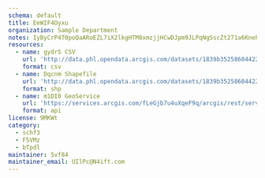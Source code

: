 ```yaml
---
schema: default
title: EeWIF4Oyxu 
organization: Sample Department 
notes: IyByCrP4T0poQaARoEZL7iX2lkgHTM8xmzjjHCwDJpm9JLPqNgSscZt271a6KnehOKBRdU1hQxvO80FWkdt6MGIcbi VvDXSY5qu 
resources:
  - name: gydrS CSV
    url: 'http://data.phl.opendata.arcgis.com/datasets/1839b35258604422b0b520cbb668df0d_0.csv'
    format: csv
  - name: Dqcnm Shapefile
    url: 'http://data.phl.opendata.arcgis.com/datasets/1839b35258604422b0b520cbb668df0d_0.zip'
    format: shp
  - name: m1DI0 GeoService
    url: 'https://services.arcgis.com/fLeGjb7u4uXqeF9q/arcgis/rest/services/Air_Monitoring_Stations/FeatureServer/0/query'
    format: api
license: 9MKWt 
category:
  - schf3 
  - F5VMz 
  - bTpdl 
maintainer: 5vf84  
maintainer_email: UIlPc@N4ift.com
---
```

